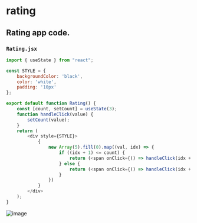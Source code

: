 # rating

## Rating app code.

### `Rating.jsx`

```javascript
import { useState } from "react";

const STYLE = {
    backgroundColor: 'black',
    color: 'white',
    padding: '10px'
};

export default function Rating() {
    const [count, setCount] = useState(3);
    function handleClick(value) {
        setCount(value);
    }
    return (
        <div style={STYLE}>
            {
                new Array(5).fill(0).map((val, idx) => {
                    if ((idx + 1) <= count) {
                        return (<span onClick={() => handleClick(idx + 1)}>❤️</span>);
                    } else {
                        return (<span onClick={() => handleClick(idx + 1)}>🤍</span>);
                    }
                })
            }
        </div>
    );
}
```

![image](https://github.com/user-attachments/assets/d5e67593-e5d2-4d53-892b-b2f1394fe959)

